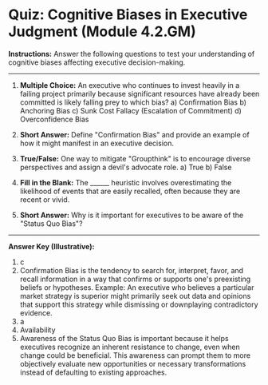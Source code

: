 
# Quiz: Cognitive Biases in Executive Judgment (Module 4.2.GM)

**Instructions:** Answer the following questions to test your understanding of cognitive biases affecting executive decision-making.

---

1.  **Multiple Choice:** An executive who continues to invest heavily in a failing project primarily because significant resources have already been committed is likely falling prey to which bias?
    a) Confirmation Bias
    b) Anchoring Bias
    c) Sunk Cost Fallacy (Escalation of Commitment)
    d) Overconfidence Bias

2.  **Short Answer:** Define "Confirmation Bias" and provide an example of how it might manifest in an executive decision.

3.  **True/False:** One way to mitigate "Groupthink" is to encourage diverse perspectives and assign a devil's advocate role.
    a) True
    b) False

4.  **Fill in the Blank:** The ______ heuristic involves overestimating the likelihood of events that are easily recalled, often because they are recent or vivid.

5.  **Short Answer:** Why is it important for executives to be aware of the "Status Quo Bias"?

---
**Answer Key (Illustrative):**
1.  c
2.  Confirmation Bias is the tendency to search for, interpret, favor, and recall information in a way that confirms or supports one's preexisting beliefs or hypotheses. Example: An executive who believes a particular market strategy is superior might primarily seek out data and opinions that support this strategy while dismissing or downplaying contradictory evidence.
3.  a
4.  Availability
5.  Awareness of the Status Quo Bias is important because it helps executives recognize an inherent resistance to change, even when change could be beneficial. This awareness can prompt them to more objectively evaluate new opportunities or necessary transformations instead of defaulting to existing approaches.
